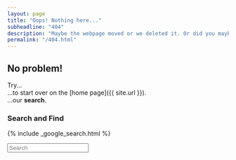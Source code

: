 ```yaml
---
layout: page
title: "Oops! Nothing here..."
subheadline: "404"
description: "Maybe the webpage moved or we deleted it. Or did you maybe mistype the URL?"
permalink: "/404.html"
---
```

## No problem!

Try...  
...to start over on the [home page]({{ site.url }}).  
...our **search**.


### Search and Find

{% include _google_search.html %}

<form onsubmit="google_search()" >
  <input type="text" id="google-search" placeholder="Search">
</form>
